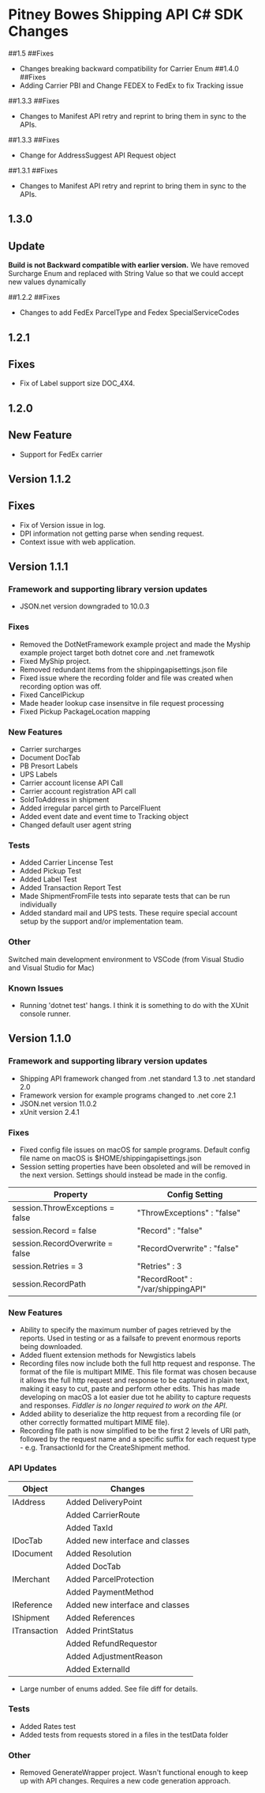 # Pitney Bowes Shipping API C# SDK Changes
##1.5
##Fixes
* Changes breaking backward compatibility for Carrier Enum
##1.4.0
##Fixes
* Adding Carrier PBI and Change FEDEX to FedEx to fix Tracking issue


##1.3.3
##Fixes
* Changes to Manifest API retry and reprint to bring them in sync to the APIs.

##1.3.3
##Fixes
* Change for AddressSuggest API Request object  

##1.3.1
##Fixes
* Changes to Manifest API retry and reprint to bring them in sync to the APIs.

## 1.3.0
## Update 
****Build is not Backward compatible with earlier version.**** 
We have removed Surcharge Enum and replaced with String Value so that we could accept new values dynamically 

##1.2.2
##Fixes
* Changes to add FedEx ParcelType and Fedex SpecialServiceCodes

## 1.2.1

## Fixes
* Fix of Label support size DOC_4X4.

## 1.2.0

## New Feature
* Support for FedEx carrier 


## Version 1.1.2

## Fixes
* Fix of Version issue in log.
* DPI information not getting parse when sending request.
* Context issue with web application.

## Version 1.1.1
### Framework and supporting library version updates
* JSON.net version downgraded to 10.0.3

### Fixes
* Removed the DotNetFramework example project and made the Myship example project target both dotnet core and .net framewotk
* Fixed MyShip project. 
* Removed redundant items from the shippingapisettings.json file
* Fixed issue where the recording folder and file was created when recording option was off.
* Fixed CancelPickup
* Made header lookup case insensitve in file request processing
* Fixed Pickup PackageLocation mapping

### New Features
* Carrier surcharges
* Document DocTab
* PB Presort Labels
* UPS Labels
* Carrier account license API Call
* Carrier account registration API call
* SoldToAddress in shipment
* Added irregular parcel girth to ParcelFluent
* Added event date and event time to Tracking object
* Changed default user agent string

### Tests
* Added Carrier Lincense Test
* Added Pickup Test
* Added Label Test
* Added Transaction Report Test
* Made ShipmentFromFile tests into separate tests that can be run individually
* Added standard mail and UPS tests. These require special account setup by the support and/or implementation team.

### Other
Switched main development environment to VSCode (from Visual Studio and Visual Studio for Mac)


### Known Issues
* Running 'dotnet test' hangs. I think it is something to do with the XUnit console runner.

## Version 1.1.0
### Framework and supporting library version updates
* Shipping API framework changed from .net standard 1.3 to .net standard 2.0
* Framework version for example programs changed to .net core 2.1
* JSON.net version 11.0.2
* xUnit version 2.4.1
### Fixes
* Fixed config file issues on macOS for sample programs. Default config file name on macOS is $HOME/shippingapisettings.json
* Session setting properties have been obsoleted and will be removed in the next version. Settings should instead be made in the config.

Property | Config Setting
---------|---------------
session.ThrowExceptions = false| "ThrowExceptions" : "false"
session.Record = false| "Record" : "false"
session.RecordOverwrite = false | "RecordOverwrite" : "false"
session.Retries = 3 | "Retries" : 3
session.RecordPath | "RecordRoot" : "/var/shippingAPI"

### New Features
* Ability to specify the maximum number of pages retrieved by the reports. Used in testing or as a failsafe to prevent enormous reports being downloaded.
* Added fluent extension methods for Newgistics labels
* Recording files now include both the full http request and response. The format of the file is multipart MIME. This file format was chosen because it allows the full http request and response to be captured in plain text, making it easy to cut, paste and perform other edits. This has made developing on macOS a lot easier due tot he ability to capture requests and responses. *Fiddler is no longer required to work on the API*.
* Added ability to deserialize the http request from a recording file (or other correctly formatted multipart MIME file).
* Recording file path is now simplified to be the first 2 levels of URI path, followed by the request name and a specific suffix for each request type - e.g. TransactionId for the CreateShipment method. 

### API Updates
Object      | Changes
------------|--------------------------------------------------
IAddress    | Added DeliveryPoint
<i></i>| Added CarrierRoute
 <i></i>| Added TaxId
 IDocTab| Added new interface and classes
 IDocument| Added Resolution
 <i></i>| Added DocTab
 IMerchant| Added ParcelProtection
 <i></i>| Added PaymentMethod
 IReference| Added new interface and classes
 IShipment | Added References
 ITransaction| Added PrintStatus
 <i></i>| Added RefundRequestor
 <i></i>| Added AdjustmentReason
 <i></i>| Added ExternalId
* Large number of enums added. See file diff for details.
### Tests
* Added Rates test
* Added tests from requests stored in a files in the testData folder
### Other
* Removed GenerateWrapper project. Wasn't functional enough to keep up with API changes. Requires a new code generation approach.

